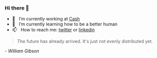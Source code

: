 ### Hi there 👋

- 🔭 &nbsp; I’m currently working at [Cash](https://cash.app)
- 🌱 &nbsp; I’m currently learning how to be a better human
- 📫 &nbsp; How to reach me: [twitter](https://twitter.com/aphexddb) or [linkedin](https://www.linkedin.com/in/gardiner)

> The future has already arrived. It's just not evenly distributed yet. 

_- William Gibson_

<!--
**aphexddb/aphexddb** is a ✨ _special_ ✨ repository because its `README.md` (this file) appears on your GitHub profile.

Here are some ideas to get you started:

- 🔭 I’m currently working on ...
- 🌱 I’m currently learning ...
- 👯 I’m looking to collaborate on ...
- 🤔 I’m looking for help with ...
- 💬 Ask me about ...
- 📫 How to reach me: ...
- 😄 Pronouns: ...
- ⚡ Fun fact: ...
-->
